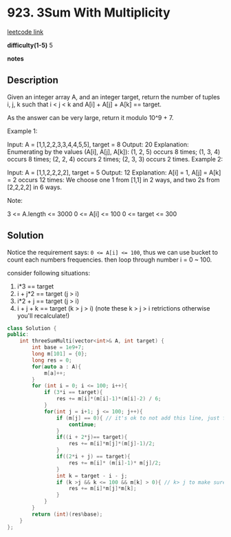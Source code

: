 # 923. 3Sum With Multiplicity

[leetcode link](https://leetcode.com/problems/3sum-with-multiplicity/)

**difficulty(1-5)** 
5

**notes**   


## Description

Given an integer array A, and an integer target, return the number of tuples i, j, k  such that i < j < k and A[i] + A[j] + A[k] == target.

As the answer can be very large, return it modulo 10^9 + 7.

 

Example 1:

Input: A = [1,1,2,2,3,3,4,4,5,5], target = 8
Output: 20
Explanation: 
Enumerating by the values (A[i], A[j], A[k]):
(1, 2, 5) occurs 8 times;
(1, 3, 4) occurs 8 times;
(2, 2, 4) occurs 2 times;
(2, 3, 3) occurs 2 times.
Example 2:

Input: A = [1,1,2,2,2,2], target = 5
Output: 12
Explanation: 
A[i] = 1, A[j] = A[k] = 2 occurs 12 times:
We choose one 1 from [1,1] in 2 ways,
and two 2s from [2,2,2,2] in 6 ways.
 

Note:

3 <= A.length <= 3000
0 <= A[i] <= 100
0 <= target <= 300

## Solution

Notice the requirement says: `0 <= A[i] <= 100`, thus we can use bucket to count each numbers frequencies. then loop through number i = 0 ~ 100.

consider following situations:
1. i*3 == target
2. i + j*2 == target (j > i)
3. i*2 + j == target (j > i)
4. i + j + k == target (k > j > i)
(note these k > j > i retrictions otherwise you'll recalculate!)

```c++
class Solution {
public:
    int threeSumMulti(vector<int>& A, int target) {
        int base = 1e9+7;
        long m[101] = {0};
        long res = 0;
        for(auto a : A){
            m[a]++;
        }
        for (int i = 0; i <= 100; i++){
            if (3*i == target){
                res += m[i]*(m[i]-1)*(m[i]-2) / 6;
            }
            for(int j = i+1; j <= 100; j++){
                if (m[j] == 0){ // it's ok to not add this line, just for pruning purpose
                    continue;
                }
                if((i + 2*j)== target){
                    res += m[i]*m[j]*(m[j]-1)/2;
                }
                if((2*i + j) == target){
                    res += m[i]* (m[i]-1)* m[j]/2;
                }
                int k = target - i - j;
                if (k >j && k <= 100 && m[k] > 0){ // k> j to make sure we don't calculate i,k,j and i,j,k twice!!!
                    res += m[i]*m[j]*m[k];
                }
            }
        }
        return (int)(res%base);        
    }
};
```